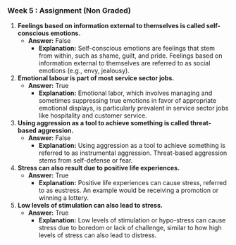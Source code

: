 ### Week 5 : Assignment (Non Graded)

1. **Feelings based on information external to themselves is called self-conscious emotions.**
   * **Answer:** False
     * **Explanation:** Self-conscious emotions are feelings that stem from within, such as shame, guilt, and pride. Feelings based on information external to themselves are referred to as social emotions (e.g., envy, jealousy).
3. **Emotional labour is part of most service sector jobs.**
   * **Answer:** True
     * **Explanation:** Emotional labor, which involves managing and sometimes suppressing true emotions in favor of appropriate emotional displays, is particularly prevalent in service sector jobs like hospitality and customer service.
4. **Using aggression as a tool to achieve something is called threat-based aggression.**
   * **Answer:** False
     * **Explanation:** Using aggression as a tool to achieve something is referred to as instrumental aggression. Threat-based aggression stems from self-defense or fear.
5. **Stress can also result due to positive life experiences.**
   * **Answer:** True
     * **Explanation:** Positive life experiences can cause stress, referred to as eustress. An example would be receiving a promotion or winning a lottery.
6. **Low levels of stimulation can also lead to stress.**
   * **Answer:** True
     * **Explanation:** Low levels of stimulation or hypo-stress can cause stress due to boredom or lack of challenge, similar to how high levels of stress can also lead to distress.
